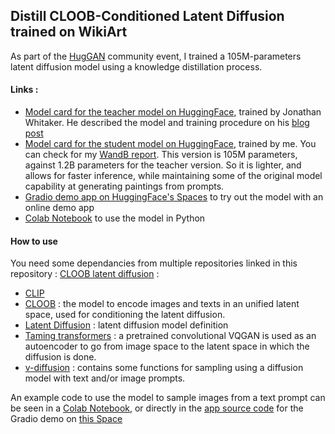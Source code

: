 ## Distill CLOOB-Conditioned Latent Diffusion trained on WikiArt

As part of the [HugGAN](https://github.com/huggingface/community-events/tree/main/huggan) community event, I trained a 105M-parameters latent diffusion model using a knowledge distillation process.

#### Links :

* [Model card for the teacher model on HuggingFace](https://huggingface.co/huggan/ccld_wa), trained by Jonathan Whitaker. He described the model and training procedure on his [blog post](https://datasciencecastnet.home.blog/2022/04/12/fine-tuning-a-cloob-conditioned-latent-diffusion-model-on-wikiart/)
* [Model card for the student model on HuggingFace](https://huggingface.co/huggan/distill-ccld-wa), trained by me. You can check for my [WandB report](https://wandb.ai/gigant/distill-ccld/reports/Distill-Diffusion-105M--VmlldzoxODQwMTUz?accessToken=mfbrz1ghfakmh01lybsuycwm3qj3isv60uynnvmina3tiwz5e5ufbjui5xqhmaqi). This version is 105M parameters, against 1.2B parameters for the teacher version. So it is lighter, and allows for faster inference, while maintaining some of the original model capability at generating paintings from prompts.
* [Gradio demo app on HuggingFace's Spaces](https://huggingface.co/spaces/huggan/wikiart-diffusion-mini) to try out the model with an online demo app
* [Colab Notebook]() to use the model in Python


#### How to use

You need some dependancies from multiple repositories linked in this repository : [CLOOB latent diffusion](https://github.com/JD-P/cloob-latent-diffusion) :

* [CLIP](https://github.com/openai/CLIP/tree/40f5484c1c74edd83cb9cf687c6ab92b28d8b656)
* [CLOOB](https://github.com/crowsonkb/cloob-training/tree/136ca7dd69a03eeb6ad525da991d5d7083e44055) : the model to encode images and texts in an unified latent space, used for conditioning the latent diffusion.
* [Latent Diffusion](https://github.com/CompVis/latent-diffusion/tree/f13bf9bf463d95b5a16aeadd2b02abde31f769f8) : latent diffusion model definition
* [Taming transformers](https://github.com/CompVis/taming-transformers/tree/24268930bf1dce879235a7fddd0b2355b84d7ea6) : a pretrained convolutional VQGAN is used as an autoencoder to go from image space to the latent space in which the diffusion is done.
* [v-diffusion](https://github.com/crowsonkb/v-diffusion-pytorch/tree/ffabbb1a897541fa2a3d034f397c224489d97b39) : contains some functions for sampling using a diffusion model with text and/or image prompts.

An example code to use the model to sample images from a text prompt can be seen in a [Colab Notebook](https://colab.research.google.com/drive/1XGHdO8IAGajnpb-x4aOb-OMYfZf0WDTi?usp=sharing), or directly in the [app source code](https://huggingface.co/spaces/huggan/wikiart-diffusion-mini/blob/main/app.py) for the Gradio demo on [this Space](https://huggingface.co/spaces/huggan/wikiart-diffusion-mini)

